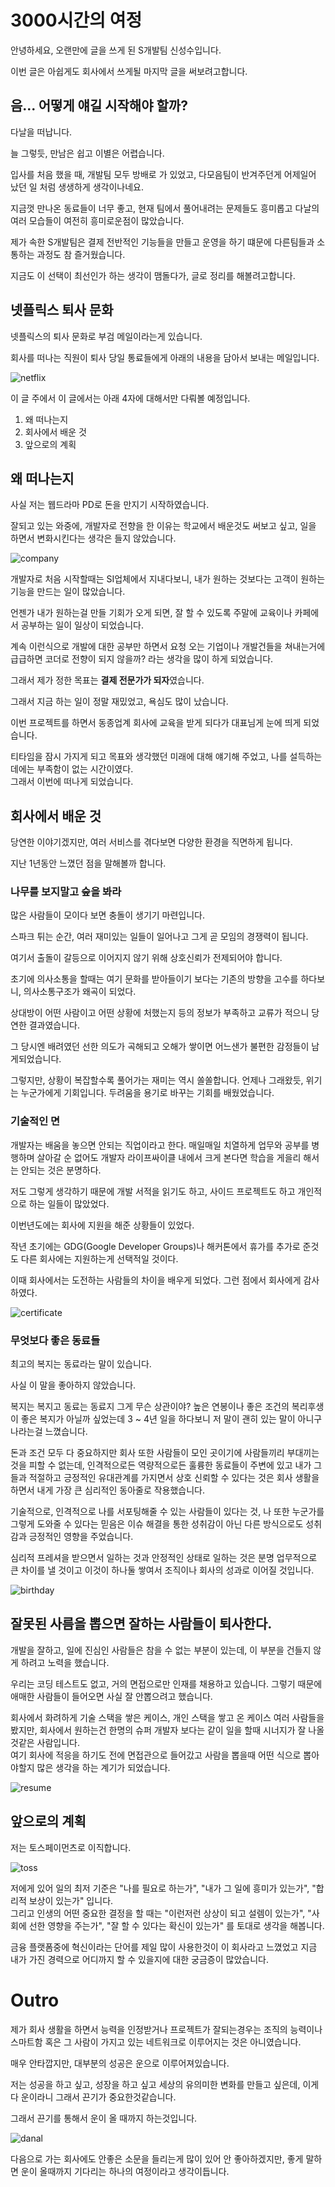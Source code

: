# 3000시간의 여정

안녕하세요, 오랜만에 글을 쓰게 된 S개발팀 신성수입니다.

이번 글은 아쉽게도 회사에서 쓰게될 마지막 글을 써보려고합니다.

## 음... 어떻게 얘길 시작해야 할까?

다날을 떠납니다.

늘 그렇듯, 만남은 쉽고 이별은 어렵습니다.

입사를 처음 했을 때, 개발팀 모두 방배로 가 있었고, 다모음팀이 반겨주던게 어제일어 났던 일 처럼 생생하게 생각이나네요.

지금껏 만나온 동료들이 너무 좋고, 현재 팀에서 풀어내려는 문제들도 흥미롭고 다날의 여러 모습들이 여전히 흥미로운점이 많았습니다.

제가 속한 S개발팀은 결제 전반적인 기능들을 만들고 운영을 하기 떄문에 다른팀들과 소통하는 과정도 참 즐거웠습니다.

지금도 이 선택이 최선인가 하는 생각이 맴돌다가, 글로 정리를 해볼려고합니다.

## 넷플릭스 퇴사 문화

넷플릭스의 퇴사 문화로 부검 메일이라는게 있습니다.

회사를 떠나는 직원이 퇴사 당일 통료들에게 아래의 내용을 담아서 보내는 메일입니다.

![netflix](./images/netflix.png)

이 글 주에서 이 글에서는 아래 4자에 대해서만 다뤄볼 예정입니다.

1. 왜 떠나는지
2. 회사에서 배운 것
3. 앞으로의 계획

## 왜 떠나는지

사실 저는 웹드라마 PD로 돈을 만지기 시작하였습니다.

잘되고 있는 와중에, 개발자로 전향을 한 이유는 학교에서 배운것도 써보고 싶고, 일을 하면서 변화시킨다는 생각은 들지 않았습니다.

![company](./images/company.JPG)

개발자로 처음 시작할때는 SI업체에서 지내다보니, 내가 원하는 것보다는 고객이 원하는 기능을 만드는 일이 많았습니다.

언젠가 내가 원하는걸 만들 기회가 오게 되면, 잘 할 수 있도록 주말에 교육이나 카페에서 공부하는 일이 일상이 되었습니다.

계속 이런식으로 개발에 대한 공부만 하면서 요청 오는 기업이나 개발건들을 쳐내는거에 급급하면 코더로 전향이 되지 않을까? 라는 생각을 많이 하게 되었습니다.

그래서 제가 정한 목표는 **결제 전문가가 되자**였습니다.

그래서 지금 하는 일이 정말 재밌었고, 욕심도 많이 났습니다.

이번 프로젝트를 하면서 동종업계 회사에 교육을 받게 되다가 대표님게 눈에 띄게 되었습니다.

티타임을 잠시 가지게 되고 목표와 생각했던 미래에 대해 얘기해 주었고, 나를 설득하는데에는 부족함이 없는 시간이였다.  
그래서 이번에 떠나게 되었습니다.

## 회사에서 배운 것

당연한 이야기겠지만, 여러 서비스를 겪다보면 다양한 환경을 직면하게 됩니다.

지난 1년동안 느꼈던 점을 말해볼까 합니다.

### 나무를 보지말고 숲을 봐라

많은 사람들이 모이다 보면 충돌이 생기기 마련입니다.

스파크 튀는 순간, 여러 재미있는 일들이 일어나고 그게 곧 모임의 경쟁력이 됩니다.

여기서 출돌이 갈등으로 이어지지 않기 위해 상호신뢰가 전제되어야 합니다.

초기에 의사소통을 할때는 여기 문화를 받아들이기 보다는 기존의 방향을 고수를 하다보니, 의사소통구조가 왜곡이 되었다.

상대방이 어떤 사람이고 어떤 상황에 처했는지 등의 정보가 부족하고 교류가 적으니 당연한 결과였습니다.

그 당시엔 배려였던 선한 의도가 곡해되고 오해가 쌓이면 어느샌가 불편한 감정들이 남게되었습니다.

그렇지만, 상황이 복잡할수록 풀어가는 재미는 역시 쏠쏠합니다. 언제나 그래왔듯, 위기는 누군가에게 기회입니다. 두려움을 용기로 바꾸는 기회를 배웠었습니다.

### 기술적인 면

개발자는 배움을 놓으면 안되는 직업이라고 한다. 매일매일 치열하게 업무와 공부를 병행하며 살아갈 순 없어도 개발자 라이프싸이클 내에서 크게 본다면 학습을 게을리 해서는 안되는 것은 분명하다.

저도 그렇게 생각하기 때문에 개발 서적을 읽기도 하고, 사이드 프로젝트도 하고 개인적으로 하는 일들이 많았었다.

이번년도에는 회사에 지원을 해준 상황들이 있었다.

작년 초기에는 GDG(Google Developer Groups)나 해커톤에서 휴가를 추가로 준것도 다른 회사에는 지원하는게 선택적일 것이다.

이때 회사에서는 도전하는 사람들의 차이을 배우게 되었다. 그런 점에서 회사에게 감사하였다.

![certificate](./images/certificate.png)

### 무엇보다 좋은 동료들

최고의 복지는 동료라는 말이 있습니다.

사실 이 말을 좋아하지 않았습니다.

복지는 복지고 동료는 동료지 그게 무슨 상관이야? 높은 연봉이나 좋은 조건의 복리후생이 좋은 복지가 아닐까 싶었는데 3 ~ 4년 일을 하다보니 저 말이 괜히 있는 말이 아니구나라는걸 느꼈습니다.

돈과 조건 모두 다 중요하지만 회사 또한 사람들이 모인 곳이기에 사람들끼리 부대끼는 것을 피할 수 없는데, 인격적으로든 역량적으로든 훌륭한 동료들이 주변에 있고 내가 그들과 적절하고 긍정적인 유대관계를 가지면서 상호 신뢰할 수 있다는 것은 회사 생활을 하면서 내게 가장 큰 심리적인 동아줄로 작용했습니다.

기술적으로, 인격적으로 나를 서포팅해줄 수 있는 사람들이 있다는 것, 나 또한 누군가를 그렇게 도와줄 수 있다는 믿음은 이슈 해결을 통한 성취감이 아닌 다른 방식으로도 성취감과 긍정적인 영향을 주었습니다.

심리적 프레셔을 받으면서 일하는 것과 안정적인 상태로 일하는 것은 분명 업무적으로 큰 차이를 낼 것이고 이것이 하나둘 쌓여서 조직이나 회사의 성과로 이어질 것입니다.

![birthday](./images/birthday.JPG)

## 잘못된 사름을 뽑으면 잘하는 사람들이 퇴사한다.

개발을 잘하고, 일에 진심인 사람들은 참을 수 없는 부분이 있는데, 이 부분을 건들지 않게 하려고 노력을 했습니다.

우리는 코딩 테스트도 없고, 거의 면접으로만 인재를 채용하고 있습니다. 그렇기 때문에 애매한 사람들이 들어오면 사실 잘 안뽑으려고 했습니다.

회사에서 화려하게 기술 스택을 쌓은 케이스, 개인 스택을 쌓고 온 케이스 여러 사람들을 봤지만, 회사에서 원하는건 한명의 슈퍼 개발자 보다는 같이 일을 할때 시너지가 잘 나올 것같은 사람입니다.  
여기 회사에 적응을 하기도 전에 면접관으로 들어갔고 사람을 뽑을때 어떤 식으로 뽑아야할지 많은 생각을 하는 계기가 되었습니다.

![resume](./images/resume.png)

## 앞으로의 계획

저는 토스페이먼츠로 이직합니다.

![toss](./images/toss.jpg)

저에게 있어 일의 최저 기준은 "나를 필요로 하는가", "내가 그 일에 흥미가 있는가", "합리적 보상이 있는가" 입니다.  
그리고 인생의 어떤 중요한 결정을 할 때는 "이런저런 상상이 되고 설렘이 있는가", "사회에 선한 영향을 주는가", "잘 할 수 있다는 확신이 있는가" 를 토대로 생각을 해봅니다.

금융 플랫폼중에 혁신이라는 단어를 제일 많이 사용한것이 이 회사라고 느꼈었고 지금 내가 가진 경력으로 어디까지 할 수 있을지에 대한 궁금증이 많았습니다.

# Outro

제가 회사 생활을 하면서 능력을 인정받거나 프로젝트가 잘되는경우는 조직의 능력이나 스마트함 혹은 그 사람이 가지고 있는 네트워크로 이루어지는 것은 아니였습니다.

매우 안타깝지만, 대부분의 성공은 운으로 이루어져있습니다.

저는 성공을 하고 싶고, 성장을 하고 싶고 세상의 유의미한 변화를 만들고 싶은데, 이게 다 운이라니 그래서 끈기가 중요한것같습니다.

그래서 끈기를 통해서 운이 올 때까지 하는것입니다.

![danal](./images/danal.png)

다음으로 가는 회사에도 안좋은 소문을 들리는게 많이 있어 안 좋아하겠지만, 좋게 말하면 운이 올때까지 기다리는 하나의 여정이라고 생각이듭니다.
